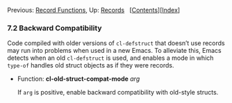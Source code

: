<!-- This is the GNU Emacs Lisp Reference Manual
corresponding to Emacs version 27.2.

Copyright (C) 1990-1996, 1998-2021 Free Software Foundation,
Inc.

Permission is granted to copy, distribute and/or modify this document
under the terms of the GNU Free Documentation License, Version 1.3 or
any later version published by the Free Software Foundation; with the
Invariant Sections being "GNU General Public License," with the
Front-Cover Texts being "A GNU Manual," and with the Back-Cover
Texts as in (a) below.  A copy of the license is included in the
section entitled "GNU Free Documentation License."

(a) The FSF's Back-Cover Text is: "You have the freedom to copy and
modify this GNU manual.  Buying copies from the FSF supports it in
developing GNU and promoting software freedom." -->

<!-- Created by GNU Texinfo 6.7, http://www.gnu.org/software/texinfo/ -->

Previous: [Record Functions](Record-Functions.html), Up: [Records](Records.html)   \[[Contents](index.html#SEC_Contents "Table of contents")]\[[Index](Index.html "Index")]

### 7.2 Backward Compatibility

Code compiled with older versions of `cl-defstruct` that doesn’t use records may run into problems when used in a new Emacs. To alleviate this, Emacs detects when an old `cl-defstruct` is used, and enables a mode in which `type-of` handles old struct objects as if they were records.

*   Function: **cl-old-struct-compat-mode** *arg*

    If `arg` is positive, enable backward compatibility with old-style structs.
